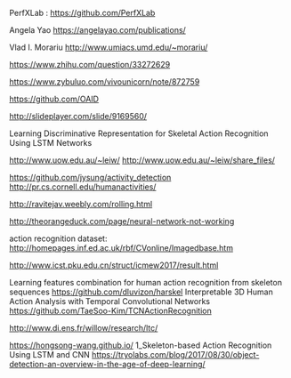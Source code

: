 PerfXLab : https://github.com/PerfXLab

Angela Yao https://angelayao.com/publications/

Vlad I. Morariu http://www.umiacs.umd.edu/~morariu/

https://www.zhihu.com/question/33272629

https://www.zybuluo.com/vivounicorn/note/872759

https://github.com/OAID

http://slideplayer.com/slide/9169560/

Learning Discriminative Representation for Skeletal Action Recognition Using LSTM Networks

http://www.uow.edu.au/~leiw/
http://www.uow.edu.au/~leiw/share_files/

https://github.com/jysung/activity_detection
http://pr.cs.cornell.edu/humanactivities/

http://ravitejav.weebly.com/rolling.html

http://theorangeduck.com/page/neural-network-not-working


action recognition dataset: http://homepages.inf.ed.ac.uk/rbf/CVonline/Imagedbase.htm

http://www.icst.pku.edu.cn/struct/icmew2017/result.html

Learning features combination for human action recognition from skeleton sequences https://github.com/dluvizon/harskel
Interpretable 3D Human Action Analysis with Temporal Convolutional Networks https://github.com/TaeSoo-Kim/TCNActionRecognition

http://www.di.ens.fr/willow/research/ltc/

https://hongsong-wang.github.io/
1_Skeleton-based Action Recognition Using LSTM and CNN
https://tryolabs.com/blog/2017/08/30/object-detection-an-overview-in-the-age-of-deep-learning/
